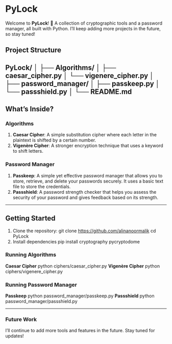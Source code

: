 # PyLock
Welcome to **PyLock**! 🎉 A collection of cryptographic tools and a password manager, all built with Python. I’ll keep adding more projects in the future, so stay tuned!

## Project Structure
PyLock/
│
├── Algorithms/
│   ├── caesar_cipher.py
│   └── vigenere_cipher.py
│
├── password_manager/
│   ├── passkeep.py
│   └── passshield.py
│
└── README.md
---

## What’s Inside?
### Algorithms
1. **Caesar Cipher**: A simple substitution cipher where each letter in the plaintext is shifted by a certain number.
2. **Vigenère Cipher**: A stronger encryption technique that uses a keyword to shift letters. 

### Password Manager
1. **Passkeep**: A simple yet effective password manager that allows you to store, retrieve, and delete your passwords securely. It uses a basic text file to store the credentials.
2. **Passshield**: A password strength checker that helps you assess the security of your password and gives feedback based on its strength.

---

## Getting Started
1. Clone the repository:
    git clone https://github.com/alinanoormalik
   cd PyLock
2. Install dependencies
    pip install cryptography pycryptodome
   
### Running Algorithms
 **Caesar Cipher**
   python ciphers/caesar_cipher.py
**Vigenère Cipher**
   python ciphers/vigenere_cipher.py

### Running Password Manager
**Passkeep**
   python password_manager/passkeep.py
**Passshield**
   python password_manager/passshield.py

--- 

### Future Work
I’ll continue to add more tools and features in the future. Stay tuned for updates!


            

